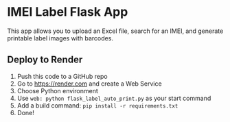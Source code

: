 # IMEI Label Flask App

This app allows you to upload an Excel file, search for an IMEI, and generate printable label images with barcodes.

## Deploy to Render

1. Push this code to a GitHub repo
2. Go to https://render.com and create a Web Service
3. Choose Python environment
4. Use `web: python flask_label_auto_print.py` as your start command
5. Add a build command: `pip install -r requirements.txt`
6. Done!
